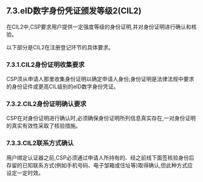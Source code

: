 ## 7.3.eID数字身份凭证颁发等级2\(CIL2\)

在CIL2中,CSP要求用户提供一定强度等级的身份证明,并对身份证明进行确认和核验。

以下部分是CIL2在注册登记环节的具体要求。

### 7.3.1.CIL2身份证明收集要求

CSP须从申请人那里收集身份证明以确定申请人身份;身份证明是法律法规中要求的身份证件或更高CIL级别的eID数字身份凭证。

### 7.3.2.CIL2身份证明确认要求

CSP在对身份证明进行确认时,必须确保身份证明所列信息真实存在,一对身份证明的真实有效性采取了核验措施。

### 7.3.3.CIL2联系方式确认

用户绑定认证器之前,CSP必须通过申请人所持有的、经之前线下面签核验身份后存留的已知联系方式\(例如手机号码、电子邹箱或住址等\)取得确认,但此种方式应设定一定时效。

